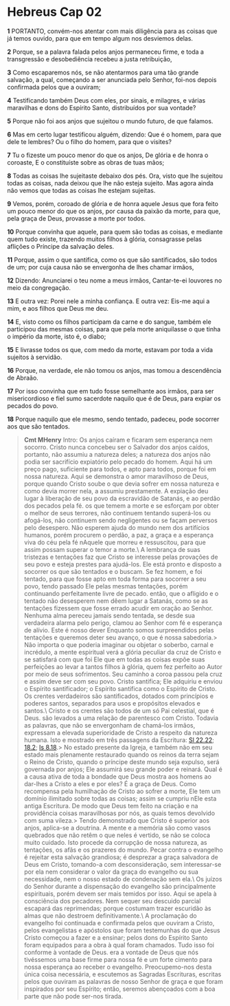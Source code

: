 # Hebreus Cap 02

**1** 	PORTANTO, convém-nos atentar com mais diligência para as coisas que já temos ouvido, para que em tempo algum nos desviemos delas.

**2** 	Porque, se a palavra falada pelos anjos permaneceu firme, e toda a transgressão e desobediência recebeu a justa retribuição,

**3** 	Como escaparemos nós, se não atentarmos para uma tão grande salvação, a qual, começando a ser anunciada pelo Senhor, foi-nos depois confirmada pelos que a ouviram;

**4** 	Testificando também Deus com eles, por sinais, e milagres, e várias maravilhas e dons do Espírito Santo, distribuídos por sua vontade?

**5** 	Porque não foi aos anjos que sujeitou o mundo futuro, de que falamos.

**6** 	Mas em certo lugar testificou alguém, dizendo: Que é o homem, para que dele te lembres? Ou o filho do homem, para que o visites?

**7** 	Tu o fizeste um pouco menor do que os anjos, De glória e de honra o coroaste, E o constituíste sobre as obras de tuas mãos;

**8** 	Todas as coisas lhe sujeitaste debaixo dos pés. Ora, visto que lhe sujeitou todas as coisas, nada deixou que lhe não esteja sujeito. Mas agora ainda não vemos que todas as coisas lhe estejam sujeitas.

**9** 	Vemos, porém, coroado de glória e de honra aquele Jesus que fora feito um pouco menor do que os anjos, por causa da paixão da morte, para que, pela graça de Deus, provasse a morte por todos.

**10** 	Porque convinha que aquele, para quem são todas as coisas, e mediante quem tudo existe, trazendo muitos filhos à glória, consagrasse pelas aflições o Príncipe da salvação deles.

**11** 	Porque, assim o que santifica, como os que são santificados, são todos de um; por cuja causa não se envergonha de lhes chamar irmãos,

**12** 	Dizendo: Anunciarei o teu nome a meus irmãos, Cantar-te-ei louvores no meio da congregação.

**13** 	E outra vez: Porei nele a minha confiança. E outra vez: Eis-me aqui a mim, e aos filhos que Deus me deu.

**14** 	E, visto como os filhos participam da carne e do sangue, também ele participou das mesmas coisas, para que pela morte aniquilasse o que tinha o império da morte, isto é, o diabo;

**15** 	E livrasse todos os que, com medo da morte, estavam por toda a vida sujeitos à servidão.

**16** 	Porque, na verdade, ele não tomou os anjos, mas tomou a descendência de Abraão.

**17** 	Por isso convinha que em tudo fosse semelhante aos irmãos, para ser misericordioso e fiel sumo sacerdote naquilo que é de Deus, para expiar os pecados do povo.

**18** 	Porque naquilo que ele mesmo, sendo tentado, padeceu, pode socorrer aos que são tentados.


> **Cmt MHenry** Intro: Os anjos caíram e ficaram sem esperança nem socorro. Cristo nunca concebeu ser o Salvador dos anjos caídos, portanto, não assumiu a natureza deles; a natureza dos anjos não podia ser sacrifício expiatório pelo pecado do homem. Aqui há um preço pago, suficiente para todos, e apto para todos, porque foi em nossa natureza. Aqui se demonstra o amor maravilhoso de Deus, porque quando Cristo soube o que devia sofrer em nossa natureza e como devia morrer nela, a assumiu prestamente. A expiação deu lugar à liberação de seu povo da escravidão de Satanás, e ao perdão dos pecados pela fé. os que temem a morte e se esforçam por obter o melhor de seus terrores, não continuem tentando superá-los ou afogá-los, não continuem sendo negligentes ou se façam perversos pelo desespero. Não esperem ajuda do mundo nem dos artifícios humanos, porém procurem o perdão, a paz, a graça e a esperança viva do céu pela fé nAquele que morreu e ressuscitou, para que assim possam superar o temor a morte.\ A lembrança de suas tristezas e tentações faz que Cristo se interesse pelas provações de seu povo e esteja prestes para ajudá-los. Ele está pronto e disposto a socorrer os que são tentados e o buscam. Se fez homem, e foi tentado, para que fosse apto em toda forma para socorrer a seu povo, tendo passado Ele pelas mesmas tentações, porém continuando perfeitamente livre de pecado. então, que o afligido e o tentado não desesperem nem dêem lugar a Satanás, como se as tentações fizessem que fosse errado acudir em oração ao Senhor. Nenhuma alma pereceu jamais sendo tentada, se desde sua verdadeira alarma pelo perigo, clamou ao Senhor com fé e esperança de alívio. Este é nosso dever Enquanto somos surpreendidos pelas tentações e queremos deter seu avanço, o que é nossa sabedoria.> Não importa o que poderia imaginar ou objetar o soberbo, carnal e incrédulo, a mente espiritual verá a glória peculiar da cruz de Cristo e se satisfará com que foi Ele que em todas as coisas expõe suas perfeições ao levar a tantos filhos à glória, quem fez perfeito ao Autor por meio de seus sofrimentos. Seu caminho a coroa passou pela cruz e assim deve ser com seu povo. Cristo santifica; Ele adquiriu e enviou o Espírito santificador; o Espírito santifica como o Espírito de Cristo. Os crentes verdadeiros são santificados, dotados com princípios e poderes santos, separados para usos e propósitos elevados e santos.\ Cristo e os crentes são todos de um só Pai celestial, que é Deus. são levados a uma relação de parentesco com Cristo. Todavia as palavras, que não se envergonham de chamá-los irmãos, expressam a elevada superioridade de Cristo a respeito da natureza humana. Isto e mostrado em três passagens da Escritura: [Sl 22.22](../19A-Sl/22.md#22); [18.2](../19A-Sl/18.md#2); [Is 8.18](../23A-Is/08.md#18).> No estado presente da Igreja, e também não em seu estado mais plenamente restaurado quando os reinos da terra sejam o Reino de Cristo, quando o príncipe deste mundo seja expulso, será governada por anjos; Ele assumirá seu grande poder e reinará. Qual é a causa ativa de toda a bondade que Deus mostra aos homens ao dar-lhes a Cristo a eles e por eles? É a graça de Deus. Como recompensa pela humilhação de Cristo ao sofrer a morte, Ele tem um domínio ilimitado sobre todas as coisas; assim se cumpriu nEle esta antiga Escritura. De modo que Deus tem feito na criação e na providência coisas maravilhosas por nós, as quais temos devolvido com suma vileza.> Tendo demonstrado que Cristo é superior aos anjos, aplica-se a doutrina. A mente e a memória são como vasos quebrados que não retêm o que neles é vertido, se não se coloca muito cuidado. Isto procede da corrupção de nossa natureza, as tentações, os afãs e os prazeres do mundo. Pecar contra o evangelho é rejeitar esta salvação grandiosa; é desprezar a graça salvadora de Deus em Cristo, tomando-a com desconsideração, sem interessar-se por ela nem considerar o valor da graça do evangelho ou sua necessidade, nem o nosso estado de condenação sem ela.\ Os juízos do Senhor durante a dispensação do evangelho são principalmente espirituais, porém devem ser mais temidos por isso. Aqui se apela à consciência dos pecadores. Nem sequer seu descuido parcial escapará das reprimendas; porque costumam trazer escuridão às almas que não destroem definitivamente.\ A proclamação do evangelho foi continuada e confirmada pelos que ouviram a Cristo, pelos evangelistas e apóstolos que foram testemunhas do que Jesus Cristo começou a fazer e a ensinar; pelos dons do Espírito Santo foram equipados para a obra à qual foram chamados. Tudo isso foi conforme à vontade de Deus. era a vontade de Deus que nós tivéssemos uma base firme para nossa fé e um forte cimento para nossa esperança ao receber o evangelho. Preocupemo-nos desta única coisa necessária, e escutemos as Sagradas Escrituras, escritas pelos que ouviram as palavras de nosso Senhor de graça e que foram inspirados por seu Espírito; então, seremos abençoados com a boa parte que não pode ser-nos tirada.